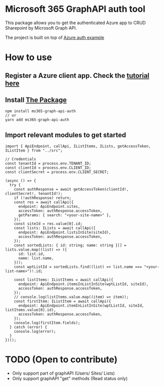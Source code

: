 # Microsoft 365 GraphAPI auth tool

This package allows you to get the authenticated Azure app to CRUD Sharepoint by Microsoft Graph API.

The project is built on top of [Azure auth example](https://github.com/Azure-Samples/ms-identity-javascript-nodejs-console)

# How to use

## Register a Azure client app. Check the [tutorial here](TODO)

## Install [The Package](https://www.npmjs.com/package/ms365-graph-api-auth)

```
npm install ms365-graph-api-auth
// or
yarn add ms365-graph-api-auth
```

## Import relevant modules to get started

```
import { ApiEndpoint, callApi, IListItems, ILists, getAccessToken, IListItem } from "../src";

// Credentials
const tenantId = process.env.TENANT_ID;
const clientId = process.env.CLIENT_ID;
const clientSecret = process.env.CLIENT_SECRET;

(async () => {
  try {
    const authResponse = await getAccessToken(clientId!, clientSecret!, tenantId!);
    if (!authResponse) return;
    const res = await callApi({
      endpoint: ApiEndpoint.sites,
      accessToken: authResponse.accessToken,
      getParams: { search: "<your-site-name>" },
    });
    const siteId = res.value[0].id;
    const lists: ILists = await callApi({
      endpoint: ApiEndpoint.listsInSite(siteId),
      accessToken: authResponse.accessToken,
    });
    const sortedLists: { id: string; name: string }[] = lists.value.map((list) => ({
      id: list.id,
      name: list.name,
    }));
    const wptListId = sortedLists.find((list) => list.name === "<your-list-name>")!.id;

    const listItems: IListItems = await callApi({
      endpoint: ApiEndpoint.itemsInListInSite(wptListId, siteId),
      accessToken: authResponse.accessToken,
    });
    // console.log(listItems.value.map((item) => item));
    const firstItem: IListItem = await callApi({
      endpoint: ApiEndpoint.itemInListInSite(wptListId, siteId, listItems.value[0].id),
      accessToken: authResponse.accessToken,
    });
    console.log(firstItem.fields);
  } catch (error) {
    console.log(error);
  }
})();
```

# TODO (Open to contribute)

- Only support part of graphAPI (Users/ Sites/ Lists)
- Only support graphAPI "get" methods (Read status only)
